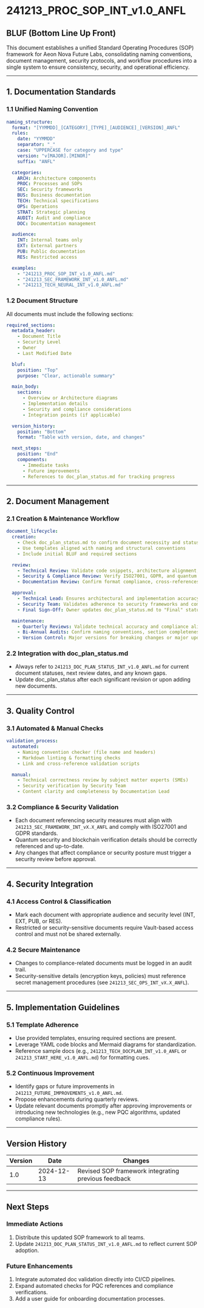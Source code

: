 # 241213_PROC_SOP_INT_v1.0_ANFL

## BLUF (Bottom Line Up Front)
This document establishes a unified Standard Operating Procedures (SOP) framework for Aeon Nova Future Labs, consolidating naming conventions, document management, security protocols, and workflow procedures into a single system to ensure consistency, security, and operational efficiency.

---

## 1. Documentation Standards

### 1.1 Unified Naming Convention
```yaml
naming_structure:
  format: "[YYMMDD]_[CATEGORY]_[TYPE]_[AUDIENCE]_[VERSION]_ANFL"
  rules:
    date: "YYMMDD"
    separator: "_"
    case: "UPPERCASE for category and type"
    version: "v[MAJOR].[MINOR]"
    suffix: "ANFL"

  categories:
    ARCH: Architecture components
    PROC: Processes and SOPs
    SEC: Security frameworks
    BUS: Business documentation
    TECH: Technical specifications
    OPS: Operations
    STRAT: Strategic planning
    AUDIT: Audit and compliance
    DOC: Documentation management

  audience:
    INT: Internal teams only
    EXT: External partners
    PUB: Public documentation
    RES: Restricted access

  examples:
    - "241213_PROC_SOP_INT_v1.0_ANFL.md"
    - "241213_SEC_FRAMEWORK_INT_v1.0_ANFL.md"
    - "241213_TECH_NEURAL_INT_v1.0_ANFL.md"
```

### 1.2 Document Structure
All documents must include the following sections:

```yaml
required_sections:
  metadata_header:
    - Document Title
    - Security Level
    - Owner
    - Last Modified Date

  bluf:
    position: "Top"
    purpose: "Clear, actionable summary"

  main_body:
    sections:
      - Overview or Architecture diagrams
      - Implementation details
      - Security and compliance considerations
      - Integration points (if applicable)

  version_history:
    position: "Bottom"
    format: "Table with version, date, and changes"

  next_steps:
    position: "End"
    components:
      - Immediate tasks
      - Future improvements
      - References to doc_plan_status.md for tracking progress
```

---

## 2. Document Management

### 2.1 Creation & Maintenance Workflow
```yaml
document_lifecycle:
  creation:
    - Check doc_plan_status.md to confirm document necessity and status
    - Use templates aligned with naming and structural conventions
    - Include initial BLUF and required sections

  review:
    - Technical Review: Validate code snippets, architecture alignment, and performance implications
    - Security & Compliance Review: Verify ISO27001, GDPR, and quantum security references
    - Documentation Review: Confirm format compliance, cross-references, and completeness

  approval:
    - Technical Lead: Ensures architectural and implementation accuracy
    - Security Team: Validates adherence to security frameworks and compliance
    - Final Sign-Off: Owner updates doc_plan_status.md to "Final" status

  maintenance:
    - Quarterly Reviews: Validate technical accuracy and compliance alignment
    - Bi-Annual Audits: Confirm naming conventions, section completeness, and cross-reference integrity
    - Version Control: Major versions for breaking changes or major updates; minor versions for iterative improvements
```

### 2.2 Integration with doc_plan_status.md
- Always refer to `241213_DOC_PLAN_STATUS_INT_v1.0_ANFL.md` for current document statuses, next review dates, and any known gaps.
- Update doc_plan_status after each significant revision or upon adding new documents.

---

## 3. Quality Control

### 3.1 Automated & Manual Checks
```yaml
validation_process:
  automated:
    - Naming convention checker (file name and headers)
    - Markdown linting & formatting checks
    - Link and cross-reference validation scripts

  manual:
    - Technical correctness review by subject matter experts (SMEs)
    - Security verification by Security Team
    - Content clarity and completeness by Documentation Lead
```

### 3.2 Compliance & Security Validation
- Each document referencing security measures must align with `241213_SEC_FRAMEWORK_INT_vX.X_ANFL` and comply with ISO27001 and GDPR standards.
- Quantum security and blockchain verification details should be correctly referenced and up-to-date.
- Any changes that affect compliance or security posture must trigger a security review before approval.

---

## 4. Security Integration

### 4.1 Access Control & Classification
- Mark each document with appropriate audience and security level (INT, EXT, PUB, or RES).
- Restricted or security-sensitive documents require Vault-based access control and must not be shared externally.

### 4.2 Secure Maintenance
- Changes to compliance-related documents must be logged in an audit trail.
- Security-sensitive details (encryption keys, policies) must reference secret management procedures (see `241213_SEC_OPS_INT_vX.X_ANFL`).

---

## 5. Implementation Guidelines

### 5.1 Template Adherence
- Use provided templates, ensuring required sections are present.
- Leverage YAML code blocks and Mermaid diagrams for standardization.
- Reference sample docs (e.g., `241213_TECH_DOCPLAN_INT_v1.0_ANFL` or `241213_START_HERE_v1.0_ANFL.md`) for formatting cues.

### 5.2 Continuous Improvement
- Identify gaps or future improvements in `241213_FUTURE_IMPROVEMENTS_v1.0_ANFL.md`.
- Propose enhancements during quarterly reviews.
- Update relevant documents promptly after approving improvements or introducing new technologies (e.g., new PQC algorithms, updated compliance rules).

---

## Version History

| Version | Date       | Changes                                            |
|---------|------------|----------------------------------------------------|
| 1.0     | 2024-12-13 | Revised SOP framework integrating previous feedback |

---

## Next Steps

### Immediate Actions
1. Distribute this updated SOP framework to all teams.
2. Update `241213_DOC_PLAN_STATUS_INT_v1.0_ANFL.md` to reflect current SOP adoption.

### Future Enhancements
1. Integrate automated doc validation directly into CI/CD pipelines.
2. Expand automated checks for PQC references and compliance verifications.
3. Add a user guide for onboarding documentation processes.
